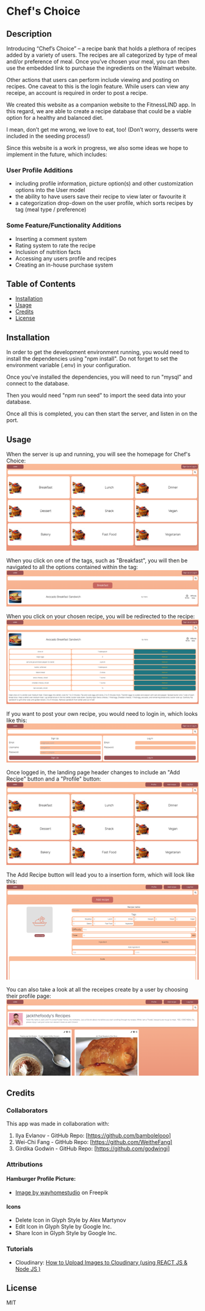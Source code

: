 # Chef's Choice

## Description

Introducing “Chef’s Choice” – a recipe bank that holds a plethora of recipes added by a variety of users. The recipes are all categorized by type of meal and/or preference of meal. Once you’ve chosen your meal, you can then use the embedded link to purchase the ingredients on the Walmart website.

Other actions that users can perform include viewing and posting on recipes. One caveat to this is the login feature. While users can view any receipe, an account is required in order to post a recipe.

We created this website as a companion website to the FitnessLIND app. In this regard, we are able to create a recipe database that could be a viable option for a healthy and balanced diet.

I mean, don’t get me wrong, we love to eat, too! (Don’t worry, desserts were included in the seeding process!)

Since this website is a work in progress, we also some ideas we hope to implement in the future, which includes:

### User Profile Additions

-   including profile information, picture option(s) and other customization options into the User model
-   the ability to have users save their recipe to view later or favourite it
-   a categorization drop-down on the user profile, which sorts recipes by tag (meal type / preference)

### Some Feature/Functionality Additions

-   Inserting a comment system
-   Rating system to rate the recipe
-   Inclusion of nutrition facts
-   Accessing any users profile and recipes
-   Creating an in-house purchase system

## Table of Contents

-   [Installation](#installation)
-   [Usage](#usage)
-   [Credits](#credits)
-   [License](#license)

## Installation

In order to get the development environment running, you would need to install the dependencies using "npm install". Do not forget to set the environment variable (.env) in your configuration.

Once you've installed the dependencies, you will need to run "mysql" and connect to the database.

Then you would need "npm run seed" to import the seed data into your database.

Once all this is completed, you can then start the server, and listen in on the port.

## Usage

When the server is up and running, you will see the homepage for Chef's Choice:
![Screenshot](public/images/homepage.png)

When you click on one of the tags, such as "Breakfast", you will then be navigated to all the options contained within the tag:
![Screenshot](public/images/tag.png)

When you click on your chosen recipe, you will be redirected to the recipe:
![Screenshot](public/images/recipe.png)

If you want to post your own recipe, you would need to login in, which looks like this:
![Screenshot](public/images/login.png)

Once logged in, the landing page header changes to include an "Add Recipe" button and a "Profile" button:
![Screenshot](public/images/loginLanding.png)

The Add Recipe button will lead you to a insertion form, which will look like this:
![Screenshot](public/images/addRecipe.png)

You can also take a look at all the receipes create by a user by choosing their profile page:
![Screenshot](public/images/profile.png)

## Credits

### Collaborators

This app was made in collaboration with:

1. Ilya Evlanov - GitHub Repo: [https://github.com/bambolelooo]
2. Wei-Chi Fang - GitHub Repo: [https://github.com/WeitheFang]
3. Girdika Godwin - GitHub Repo: [https://github.com/godwingi]

### Attributions

#### Hamburger Profile Picture:

-   <a href="https://www.freepik.com/free-photo/man-eats-greedily-delicious-hamburger-feels-very-hungry-consumes-fast-food-wears-round-spectacles-jumper_16075283.htm#query=person%20eating&position=1&from_view=keyword">Image by wayhomestudio</a> on Freepik

#### Icons

-   Delete Icon in Glyph Style by Alex Martynov
-   Edit Icon in Glyph Style by Google Inc.
-   Share Icon in Glyph Style by Google Inc.

### Tutorials

-   Cloudinary: <a href="https://www.youtube.com/watch?v=3o1Z5N9TeuQ&t=567s">How to Upload Images to Cloudinary (using REACT JS & Node JS )</a>

## License
MIT
